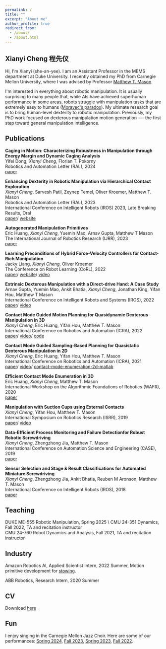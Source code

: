 ```yaml
---
permalink: /
title: ""
excerpt: "About me"
author_profile: true
redirect_from:
  - /about/
  - /about.html
---
```


Xianyi Cheng 程先仪
-----

Hi, I'm Xianyi (she-an-yee). I am an Assistant Professor in the MEMS department at Duke University. I recently obtained my PhD from Carnegie Mellon University, where I was advised by Professor [Matthew T. Mason](https://mtmason.com/).

I'm interested in everything about robotic manipulation. It is usually surprising to many people that, while AIs have achieved superhuman performance in some areas, robots struggle with manipulation tasks that are extremely easy to humans ([Moravec's paradox](https://en.wikipedia.org/wiki/Moravec%27s_paradox)). My ultimate research goal is to bring human-level dexterity to robotic manipulation. Previously, my PhD work focused on dexterous manipulation motion generation --- the first step toward general manipulation intelligence.


## Publications
**Caging in Motion: Characterizing Robustness in Manipulation through Energy Margin and Dynamic Caging Analysis** \
Yifei Dong, *Xianyi Cheng*, Florian T. Pokorny \
Robotics and Automation Letter (RAL), 2024\
[paper](https://arxiv.org/abs/2404.12115)

**Enhancing Dexterity in Robotic Manipulation via Hierarchical Contact Exploration** \
*Xianyi Cheng*, Sarvesh Patil, Zeynep Temel, Oliver Kroemer, Matthew T. Mason \
Robotics and Automation Letter (RAL), 2023\
International Conference on Intelligent Robots (IROS) 2023, Late Breaking Results, Oral\
[paper](http://arxiv.org/abs/2307.00383)/ [website](https://xianyicheng.github.io/HiDex-Website)

**Autogenerated Manipulation Primitives** \
Eric Huang, *Xianyi Cheng*, Yuemin Mao, Arnav Gupta, Matthew T Mason \
The International Journal of Robotics Research (IJRR), 2023 \
[paper](https://journals.sagepub.com/doi/abs/10.1177/02783649231170897)

**Learning Preconditions of Hybrid Force-Velocity Controllers for Contact-Rich Manipulation** \
Jacky Liang, *Xianyi Cheng*, Oliver Kroemer \
The Conference on Robot Learning (CoRL), 2022 \
[paper](https://arxiv.org/abs/2206.12728)/ [website](https://sites.google.com/view/constrained-manipulation)/ [video](https://youtu.be/PfrdFWogaHk)

**Extrinsic Dexterous Manipulation with a Direct-drive Hand: A Case Study** \
Arnav Gupta, Yuemin Mao, Ankit Bhatia, *Xianyi Cheng*, Jonathan King, Yifan Hou, Matthew T Mason \
International Conference on Intelligent Robots and Systems (IROS), 2022 \
[paper](https://ieeexplore.ieee.org/abstract/document/9981569)/ [video](https://youtu.be/IYknKHFLark)

**Contact Mode Guided Motion Planning for Quasidynamic Dexterous Manipulation in 3D** \
*Xianyi Cheng*, Eric Huang, Yifan Hou, Matthew T. Mason \
International Conference on Robotics and Automation (ICRA), 2022 \
[paper](https://arxiv.org/abs/2105.14431)/ [video](https://youtu.be/JuLlliG3vGc)/ [code](https://github.com/XianyiCheng/CMGMP) 

**Contact Mode Guided Sampling-Based Planning for Quasistatic Dexterous Manipulation in 2D** \
*Xianyi Cheng*, Eric Huang, Yifan Hou, Matthew T. Mason \
International Conference on Robotics and Automation (ICRA), 2021 \
[paper](https://arxiv.org/abs/2011.01454)/ [video](https://youtu.be/2yYYLN3JAbs)/ 
[contact-mode-enumeration-2d-matlab](https://github.com/XianyiCheng/contact_mode_enumeration_2d)

**Efficient Contact Mode Enumeration in 3D** \
Eric Huang, *Xianyi Cheng*, Matthew T. Mason \
International Workshop on the Algorithmic Foundations of Robotics (WAFR), 2020 \
[paper](http://robotics.cs.rutgers.edu/wafr2020/wp-content/uploads/sites/7/2020/05/WAFR_2020_FV_73.pdf)

**Manipulation with Suction Cups using External Contacts** \
*Xianyi Cheng*, Yifan Hou, Matthew T. Mason  \
International Symposium on Robotics Research (ISRR), 2019 \
[paper](https://xianyicheng.github.io/files/cheng_isrr19.pdf)/ [video](https://youtu.be/eK77vK8wkUE)

**Data-Efficient  Process  Monitoring  and  Failure  Detectionfor  Robust  Robotic  Screwdriving** \
*Xianyi Cheng*, Zhengzhong Jia, Matthew T. Mason \
International Conference on Automation Science and Engineering (CASE), 2019 \
[paper](https://xianyicheng.github.io/files/cheng_case19.pdf)

**Sensor Selection and Stage & Result Classifications for Automated Miniature Screwdriving** \
*Xianyi Cheng*, Zhengzhong Jia, Ankit Bhatia, Reuben M Aronson, Matthew T. Mason \
International Conference on Intelligent Robots (IROS), 2018 \
[paper](https://xianyicheng.github.io/files/cheng_iros18.pdf)

## Teaching 
DUKE ME-555 Robotic Manipulation, Spring 2025 \ 
CMU 24-351 Dynamics, Fall 2022, TA and recitation instructor \
CMU 24-760 Robot Dynamics and Analysis, Fall 2021, TA and recitation instructor

## Industry
Amazon Robotics AI, Applied Scientist Intern, 2022 Summer, 
Motion primitive development for [stowing](https://spectrum.ieee.org/amazon-warehouse-robots-2659064182).

ABB Robotics, Research Intern, 2020 Summer

## CV
Download [here](https://xianyicheng.github.io/files/Xianyi_CV.pdf)

## Fun

I enjoy singing in the Carnegie Mellon Jazz Choir. Here are some of our performances: [Spring 2024](https://www.youtube.com/live/JojJCuw7UKY?si=sgGJF901PW6kIVlp&t=978), [Fall 2023](https://www.youtube.com/live/eWgUQzU5x0Y?si=LdjxZ9qL8s_8RkEn&t=926), [Spring 2023](https://www.youtube.com/live/9lHFr5QU1q0?feature=share&t=670), [Fall 2022](https://www.youtube.com/live/NCXkeIqxoXM?feature=share&t=1365).
